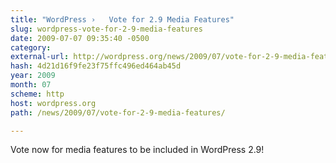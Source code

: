 ```yaml
---
title: "WordPress ›   Vote for 2.9 Media Features"
slug: wordpress-vote-for-2-9-media-features
date: 2009-07-07 09:35:40 -0500
category: 
external-url: http://wordpress.org/news/2009/07/vote-for-2-9-media-features/
hash: 4d21d16f9fe23f75ffc496ed464ab45d
year: 2009
month: 07
scheme: http
host: wordpress.org
path: /news/2009/07/vote-for-2-9-media-features/

---
```


Vote now for media features to be included in WordPress 2.9! 

